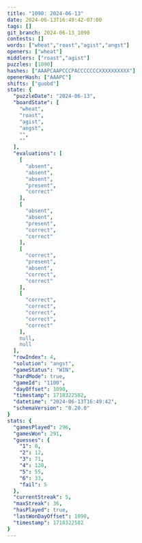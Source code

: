 ```yaml
---
title: "1090: 2024-06-13"
date: 2024-06-13T16:49:42-07:00
tags: []
git_branch: 2024-06-13_1090
contests: []
words: ["wheat","roast","agist","angst"]
openers: ["wheat"]
middlers: ["roast","agist"]
puzzles: [1090]
hashes: ["AAAPCAAPCCCPACCCCCCCXXXXXXXXXX"]
openerHash: ["AAAPC"]
shifts: ["guobd"]
state: {
  "puzzleDate": "2024-06-13",
  "boardState": [
    "wheat",
    "roast",
    "agist",
    "angst",
    "",
    ""
  ],
  "evaluations": [
    [
      "absent",
      "absent",
      "absent",
      "present",
      "correct"
    ],
    [
      "absent",
      "absent",
      "present",
      "correct",
      "correct"
    ],
    [
      "correct",
      "present",
      "absent",
      "correct",
      "correct"
    ],
    [
      "correct",
      "correct",
      "correct",
      "correct",
      "correct"
    ],
    null,
    null
  ],
  "rowIndex": 4,
  "solution": "angst",
  "gameStatus": "WIN",
  "hardMode": true,
  "gameId": "1100",
  "dayOffset": 1090,
  "timestamp": 1718322582,
  "datetime": "2024-06-13T16:49:42",
  "schemaVersion": "0.20.0"
}
stats: {
  "gamesPlayed": 296,
  "gamesWon": 291,
  "guesses": {
    "1": 0,
    "2": 12,
    "3": 71,
    "4": 120,
    "5": 55,
    "6": 33,
    "fail": 5
  },
  "currentStreak": 5,
  "maxStreak": 36,
  "hasPlayed": true,
  "lastWonDayOffset": 1090,
  "timestamp": 1718322582
}
---
```

<!-- more -->
